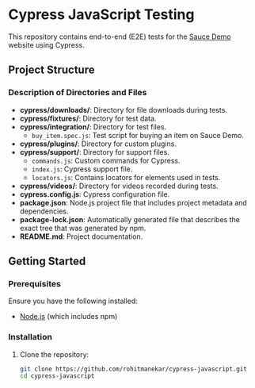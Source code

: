 # Cypress JavaScript Testing

This repository contains end-to-end (E2E) tests for the [Sauce Demo](https://www.saucedemo.com/) website using Cypress.

## Project Structure

### Description of Directories and Files

- **cypress/downloads/**: Directory for file downloads during tests.
- **cypress/fixtures/**: Directory for test data.
- **cypress/integration/**: Directory for test files.
  - `buy_item.spec.js`: Test script for buying an item on Sauce Demo.
- **cypress/plugins/**: Directory for custom plugins.
- **cypress/support/**: Directory for support files.
  - `commands.js`: Custom commands for Cypress.
  - `index.js`: Cypress support file.
  - `locators.js`: Contains locators for elements used in tests.
- **cypress/videos/**: Directory for videos recorded during tests.
- **cypress.config.js**: Cypress configuration file.
- **package.json**: Node.js project file that includes project metadata and dependencies.
- **package-lock.json**: Automatically generated file that describes the exact tree that was generated by npm.
- **README.md**: Project documentation.

## Getting Started

### Prerequisites

Ensure you have the following installed:
- [Node.js](https://nodejs.org/) (which includes npm)

### Installation

1. Clone the repository:

   ```bash
   git clone https://github.com/rohitmanekar/cypress-javascript.git
   cd cypress-javascript
